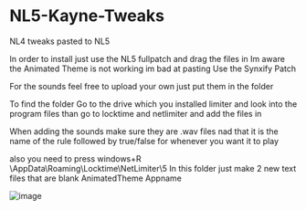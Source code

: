# NL5-Kayne-Tweaks
NL4 tweaks pasted to NL5

In order to install just use the NL5 fullpatch and drag the files in 
Im aware the Animated Theme is not working im bad at pasting
Use the Synxify Patch

For the sounds feel free to upload your own just put them in the folder

To find the folder
Go to the drive which you installed limiter and look into the program files than go to locktime and netlimiter and add the files in

When adding the sounds make sure they are .wav files nad that it is the name of the rule followed by true/false for whenever you want it to play

also you need to press windows+R
\AppData\Roaming\Locktime\NetLimiter\5
In this folder just make 2 new text files that are blank
AnimatedTheme
Appname

![image](https://github.com/ZILIKS/NL5-Kayne-Tweaks/assets/117607152/60a26e63-b8c3-4b4d-ba32-11a437fdfe44)

